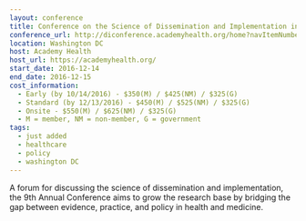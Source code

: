```yaml
---
layout: conference
title: Conference on the Science of Dissemination and Implementation in Health 2016
conference_url: http://diconference.academyhealth.org/home?navItemNumber=13668
location: Washington DC
host: Academy Health
host_url: https://academyhealth.org/
start_date: 2016-12-14
end_date: 2016-12-15
cost_information:
  - Early (by 10/14/2016) - $350(M) / $425(NM) / $325(G)
  - Standard (by 12/13/2016) - $450(M) / $525(NM) / $325(G)
  - Onsite - $550(M) / $625(NM) / $325(G)
  - M = member, NM = non-member, G = government
tags:
  - just added
  - healthcare
  - policy
  - washington DC
---
```


A forum for discussing the science of dissemination and implementation, the 9th Annual Conference aims to grow the research base by bridging the gap between evidence, practice, and policy in health and medicine.
